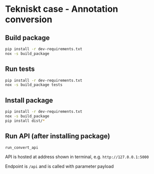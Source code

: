# Tekniskt case - Annotation conversion

## Build package

```bash
pip install -r dev-requirements.txt
nox -s build_package
```

## Run tests

```bash
pip install -r dev-requirements.txt
nox -s build_package tests
```


## Install package

```bash
pip install -r dev-requirements.txt
nox -s build_package
pip install dist/*
```


## Run API (after installing package)
```bash
run_convert_api
```

API is hosted at address shown in terminal, e.g. `http://127.0.0.1:5000`

Endpoint is `/api` and is called with parameter payload